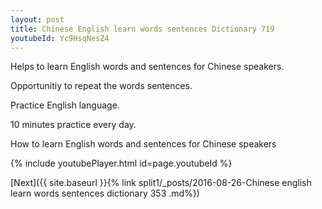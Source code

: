 ```yaml
---
layout: post
title: Chinese English learn words sentences Dictionary 719 
youtubeId: Yc9HsqNesZ4
---
```

 
 
Helps to learn English words and sentences for Chinese speakers.

Opportunitiy to repeat the words sentences. 

Practice English language. 
 
10 minutes practice every day. 
 
How to learn English words and sentences for Chinese speakers 
 
{% include youtubePlayer.html id=page.youtubeId %}
 
 
[Next]({{ site.baseurl }}{% link  split1/_posts/2016-08-26-Chinese english learn words sentences dictionary 353 .md%})
 
